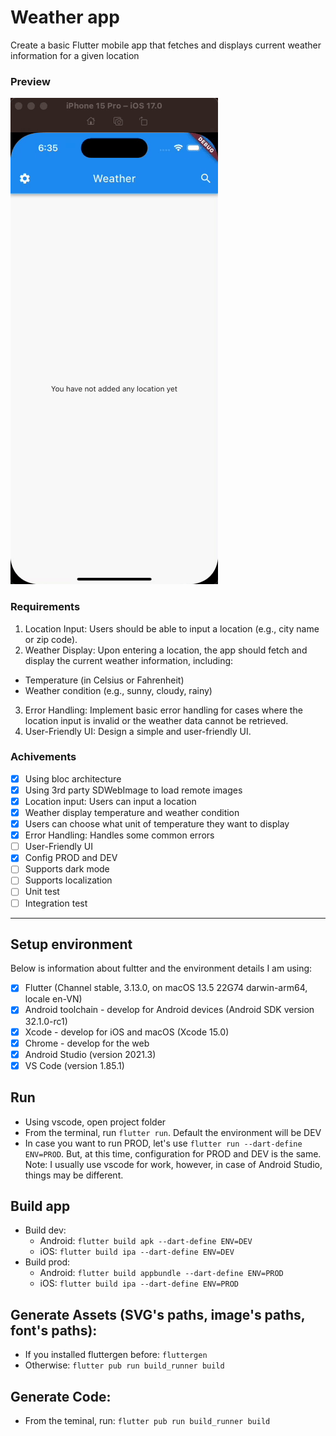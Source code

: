 # Weather app
Create a basic Flutter mobile app that fetches and displays current weather information for a given location

### Preview
![Preview](./Images/preview.gif)

### Requirements
1. Location Input: Users should be able to input a location (e.g., city name or zip code).
2. Weather Display: Upon entering a location, the app should fetch and display the current weather information, including:
- Temperature (in Celsius or Fahrenheit)
- Weather condition (e.g., sunny, cloudy, rainy)
3. Error Handling: Implement basic error handling for cases where the location input is invalid or the weather data cannot be retrieved.
4. User-Friendly UI: Design a simple and user-friendly UI.

### Achivements
- [x] Using bloc architecture
- [x] Using 3rd party SDWebImage to load remote images
- [x] Location input: Users can input a location
- [x] Weather display temperature and weather condition
- [x] Users can choose what unit of temperature they want to display
- [x] Error Handling: Handles some common errors
- [ ] User-Friendly UI
- [x] Config PROD and DEV
- [ ] Supports dark mode 
- [ ] Supports localization
- [ ] Unit test
- [ ] Integration test

------
## Setup environment
Below is information about fultter and the environment details I am using:
- [x] Flutter (Channel stable, 3.13.0, on macOS 13.5 22G74 darwin-arm64, locale en-VN)
- [x] Android toolchain - develop for Android devices (Android SDK version 32.1.0-rc1)
- [x] Xcode - develop for iOS and macOS (Xcode 15.0)
- [x] Chrome - develop for the web
- [x] Android Studio (version 2021.3)
- [x] VS Code (version 1.85.1)

## Run
- Using vscode, open project folder
- From the terminal, run `flutter run`. Default the environment will be DEV
- In case you want to run PROD, let's use `flutter run --dart-define ENV=PROD`. But, at this time, configuration for PROD and DEV is the same.
Note: I usually use vscode for work, however, in case of Android Studio, things may be different.

## Build app
- Build dev: 
  - Android: `flutter build apk --dart-define ENV=DEV`
  - iOS: `flutter build ipa --dart-define ENV=DEV`
- Build prod: 
  - Android: `flutter build appbundle --dart-define ENV=PROD`
  - iOS: `flutter build ipa --dart-define ENV=PROD`

## Generate Assets (SVG's paths, image's paths, font's paths):
- If you installed fluttergen before: `fluttergen`
- Otherwise: `flutter pub run build_runner build`

## Generate Code:
- From the teminal, run: `flutter pub run build_runner build`